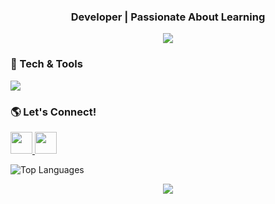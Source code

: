 <h3 align="center"> Developer | Passionate About Learning </h3>

<p align="center">
  <!-- Gradient Welcome Banner -->
  <img src="https://capsule-render.vercel.app/api?text=Welcome!&type=waving&color=0:ff7eb3,100:ff758c&height=100&fontColor=ffffff"/>
</p>

### **🔧 Tech & Tools**
<p align="left">
  <img src="https://skillicons.dev/icons?i=cs,python,react,js,php,vscode,visualstudio,unity,mysql&theme=dark" />
</p>

### **🌎 Let's Connect!**
<p align="left">
  <a href="https://www.instagram.com/s_rvrs/" target="_blank">
    <img src="https://img.shields.io/badge/Instagram-%23E4405F.svg?&style=for-the-badge&logo=instagram&logoColor=white" height="35"/>
  </a>
  <a href="https://www.linkedin.com/in/sharmaine-rioveros-23599027a/" target="_blank">
    <img src="https://img.shields.io/badge/LinkedIn-%230077B5.svg?&style=for-the-badge&logo=linkedin&logoColor=white" height="35"/>
  </a>
</p>

<p align="left">
  <img src="https://github-readme-stats.vercel.app/api/top-langs/?username=Sharmmmmm&layout=compact&theme=radical" alt="Top Languages">
</p>

<p align="center">
  <a href="https://www.buymeacoffee.com/sharmainerr">
    <img src="https://img.shields.io/badge/Buy%20Me%20A%20Coffee-%23FFDD00.svg?&style=for-the-badge&logo=buy-me-a-coffee&logoColor=black" />
  </a>
</p>


